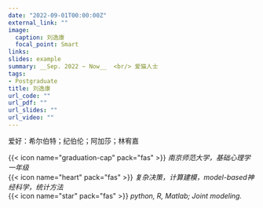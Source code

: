 ```yaml
---
date: "2022-09-01T00:00:00Z"
external_link: ""
image:
  caption: 刘逸康
  focal_point: Smart
links: 
slides: example
summary: __Sep. 2022 ~ Now__  <br/> 爱猫人士
tags:
- Postgraduate 
title: 刘逸康
url_code: ""
url_pdf: ""
url_slides: ""
url_video: ""
---
```

爱好：希尔伯特；纪伯伦；阿加莎；林宥嘉

{{< icon name="graduation-cap" pack="fas" >}} _南京师范大学，基础心理学一年级_  
{{< icon name="heart" pack="fas" >}} _复杂决策，计算建模，model-based神经科学，统计方法_  
{{< icon name="star" pack="fas" >}} _python, R, Matlab; Joint modeling._  
 


